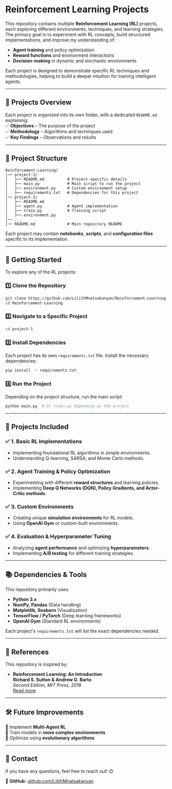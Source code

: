 # **Reinforcement Learning Projects**  

This repository contains multiple **Reinforcement Learning (RL)** projects, each exploring different environments, techniques, and learning strategies. The primary goal is to experiment with RL concepts, build structured implementations, and improve my understanding of:  

- **Agent training** and policy optimization  
- **Reward functions** and environment interactions  
- **Decision-making** in dynamic and stochastic environments  

Each project is designed to demonstrate specific RL techniques and methodologies, helping to build a deeper intuition for training intelligent agents.  

---

## **📌 Projects Overview**  

Each project is organized into its own folder, with a dedicated `README.md` explaining:  
✅ **Objectives** – The purpose of the project  
✅ **Methodology** – Algorithms and techniques used  
✅ **Key Findings** – Observations and results  

---

## **📂 Project Structure**  

```
Reinforcement-Learning/
│── project-1/
│   ├── README.md          # Project-specific details
│   ├── main.py            # Main script to run the project
│   ├── environment.py     # Custom environment setup
│   ├── requirements.txt   # Dependencies for this project
│── project-2/
│   ├── README.md
│   ├── agent.py           # Agent implementation
│   ├── train.py           # Training script
│   ├── environment.py
│── ...
│── README.md              # Main repository README
```

Each project may contain **notebooks**, **scripts**, and **configuration files** specific to its implementation.  

---

## **🚀 Getting Started**  

To explore any of the RL projects:  

### 1️⃣ **Clone the Repository**  
```sh
git clone https://github.com/LilithMnatsakanyan/Reinforcement-Learning.git  
cd Reinforcement-Learning  
```

### 2️⃣ **Navigate to a Specific Project**  
```sh
cd project-1  
```

### 3️⃣ **Install Dependencies**  
Each project has its own `requirements.txt` file. Install the necessary dependencies:  
```sh
pip install -r requirements.txt  
```

### 4️⃣ **Run the Project**  
Depending on the project structure, run the main script:  
```sh
python main.py  # Or train.py depending on the project  
```

---

## **📌 Projects Included**  

### ✅ **1. Basic RL Implementations**  
   - Implementing foundational RL algorithms in simple environments.  
   - Understanding Q-learning, SARSA, and Monte Carlo methods.  

### ✅ **2. Agent Training & Policy Optimization**  
   - Experimenting with different **reward structures** and learning policies.  
   - Implementing **Deep Q Networks (DQN), Policy Gradients, and Actor-Critic methods**.  

### ✅ **3. Custom Environments**  
   - Creating unique **simulation environments** for RL models.  
   - Using **OpenAI Gym** or custom-built environments.  

### ✅ **4. Evaluation & Hyperparameter Tuning**  
   - Analyzing **agent performance** and optimizing **hyperparameters**.  
   - Implementing **A/B testing** for different training strategies.  

---

## **📚 Dependencies & Tools**  

This repository primarily uses:  
- **Python 3.x**  
- **NumPy, Pandas** (Data handling)  
- **Matplotlib, Seaborn** (Visualization)  
- **TensorFlow / PyTorch** (Deep learning frameworks)  
- **OpenAI Gym** (Standard RL environments)  

Each project's `requirements.txt` will list the exact dependencies needed.  

---

## **📖 References**  

This repository is inspired by:  

- **Reinforcement Learning: An Introduction**  
  **Richard S. Sutton & Andrew G. Barto**  
  _Second Edition, MIT Press, 2018_  
  [Read more](https://web.stanford.edu/class/psych209/Readings/SuttonBartoIPRLBook2ndEd.pdf)   

---

## **🛠 Future Improvements**  

🔹 Implement **Multi-Agent RL**  
🔹 Train models in **more complex environments**  
🔹 Optimize using **evolutionary algorithms**  

---

## **📩 Contact**  

If you have any questions, feel free to reach out! 😊  

🔗 **GitHub:** [github.com/LilithMnatsakanyan](https://github.com/LilithMnatsakanyan)  
